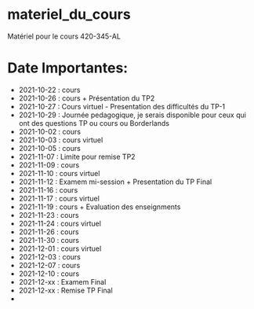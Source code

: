 # materiel_du_cours
Matériel pour le cours 420-345-AL

# Date Importantes:

* 2021-10-22 : cours
* 2021-10-26 : cours + Présentation du TP2
* 2021-10-27 : Cours virtuel - Presentation des difficultés du TP-1
* 2021-10-29 : Journée pedagogique, je serais disponible pour ceux qui ont des questions TP ou cours ou Borderlands
* 2021-10-02 : cours
* 2021-10-03 : cours virtuel
* 2021-10-05 : cours
* 2021-11-07 : Limite pour remise TP2
* 2021-11-09 : cours
* 2021-11-10 : cours virtuel
* 2021-11-12 : Examem mi-session + Presentation du TP Final
* 2021-11-16 : cours
* 2021-11-17 : cours virtuel
* 2021-11-19 : cours + Evaluation des enseignments
* 2021-11-23 : cours
* 2021-11-24 : cours virtuel
* 2021-11-26 : cours
* 2021-11-30 : cours
* 2021-12-01 : cours virtuel
* 2021-12-03 : cours
* 2021-12-07 : cours
* 2021-12-10 : cours
* 2021-12-xx : Examem Final
* 2021-12-xx : Remise TP Final
* 
